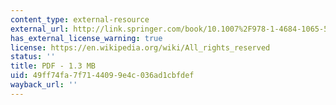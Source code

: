 ```yaml
---
content_type: external-resource
external_url: http://link.springer.com/book/10.1007%2F978-1-4684-1065-5
has_external_license_warning: true
license: https://en.wikipedia.org/wiki/All_rights_reserved
status: ''
title: PDF - 1.3 MB
uid: 49ff74fa-7f71-4409-9e4c-036ad1cbfdef
wayback_url: ''
---
```

